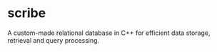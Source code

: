 # scribe
A custom-made relational database in C++ for efficient data storage, retrieval and query processing.
